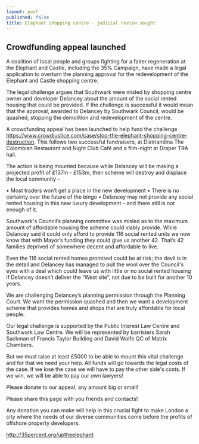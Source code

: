 ```yaml
---
layout: post
published: false
title: Elephant shopping centre - judicial review sought
---
```

## Crowdfunding appeal launched

A coalition of local people and groups fighting for a fairer regeneration at the Elephant and Castle, including the 35% Campaign, have made a legal application to overturn the planning approval for the redevelopment of the Elephant and Castle shopping centre.

The legal challenge argues that Southwark were misled by shopping centre owner and developer Delancey about the amount of the social rented housing that could be provided.  If the challenge is successful it would mean that the approval, awarded to Delancey by Southwark Council, would be quashed, stopping the demolition and redevelopment of the centre.

A crowdfunding appeal has been launched to help fund the challenge https://www.crowdjustice.com/case/stop-the-elephant-shopping-centre-destruction.  This follows two successful fundraisers, at Distriandina The Colombian Restaurant and Night Club Café and a film-night at Draper TRA hall.

The action is being mounted because while Delancey will be making a projected profit of £137m - £153m, their scheme will destroy and displace the local community – 

•	Most traders won’t get a place in the new development
•	There is no certainty over the future of the bingo
•	Delancey may not provide any social rented housing in this new luxury development – and there still is 		not enough of it.

Southwark's Council’s planning committee was misled as to the maximum amount of affordable housing the scheme could viably provide. While Delancey said it could only afford to provide 116 social rented units we now know that with Mayor’s funding they could give us another 42. That’s 42 families deprived of somewhere decent and affordable to live.

Even the 116 social rented homes promised could be at risk; the devil is in the detail and Delancey has managed to pull the wool over the Council's eyes with a deal which could leave us with little or no social rented housing if Delancey doesn’t deliver the “West site”, not due to be built for another 10 years.

We are challenging Delancey’s planning permission through the Planning Court.  We want the permission quashed and then we want a development scheme that provides homes and shops that are truly affordable for local people.

Our legal challenge is supported by the Public Interest Law Centre and Southwark Law Centre.  We will be represented by barristers Sarah Sackman of Francis Taylor Building and David Wolfe QC of Matrix Chambers.

But we must raise at least £5000 to be able to mount this vital challenge and for that we need your help. All funds will go towards the legal costs of the case. If we lose the case we will have to pay the other side's costs. If we win, we will be able to pay our own lawyers!

Please donate to our appeal, any amount big or small!

Please share this page with you friends and contacts!

Any donation you can make will help in this crucial fight to make London a city where the needs of our diverse communities come before the profits of offshore property developers.

http://35percent.org/uptheelephant





